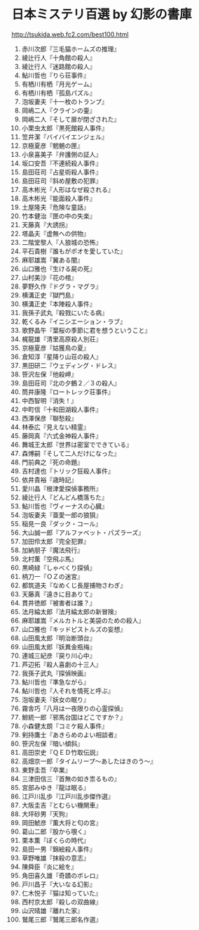 # 日本ミステリ百選 by 幻影の書庫

http://tsukida.web.fc2.com/best100.html

1. 赤川次郎『三毛猫ホームズの推理』
2. 綾辻行人『十角館の殺人』
3. 綾辻行人『迷路館の殺人』
4. 鮎川哲也『りら荘事件』
5. 有栖川有栖『月光ゲーム』
6. 有栖川有栖『孤島パズル』
7. 泡坂妻夫『十一枚のトランプ』
8. 岡嶋二人『クラインの壷』
9. 岡嶋二人『そして扉が閉ざされた』
10. 小栗虫太郎『黒死館殺人事件』
11. 笠井潔『バイバイエンジェル』
12. 京極夏彦『魍魎の匣』
13. 小泉喜美子『弁護側の証人』
14. 坂口安吾『不連続殺人事件』
15. 島田荘司『占星術殺人事件』
16. 島田荘司『斜め屋敷の犯罪』
17. 高木彬光『人形はなぜ殺される』
18. 高木彬光『能面殺人事件』
19. 土屋隆夫『危険な童話』
20. 竹本健治『匣の中の失楽』
21. 天藤真『大誘拐』
22. 塔晶夫『虚無への供物』
23. 二階堂黎人『人狼城の恐怖』
24. 平石貴樹『誰もがポオを愛していた』
25. 麻耶雄嵩『翼ある闇』
26. 山口雅也『生ける屍の死』
27. 山村美沙『花の棺』
28. 夢野久作『ドグラ・マグラ』
29. 横溝正史『獄門島』
30. 横溝正史『本陣殺人事件』
31. 我孫子武丸『殺戮にいたる病』
32. 乾くるみ『イニシエーション・ラブ』
33. 歌野晶午『葉桜の季節に君を想うということ』
34. 梶龍雄『清里高原殺人別荘』
35. 京極夏彦『姑獲鳥の夏』
36. 倉知淳『星降り山荘の殺人』
37. 黒田研二『ウェディング・ドレス』
38. 笹沢左保『他殺岬』
39. 島田荘司『北の夕鶴２／３の殺人』
40. 筒井康隆『ロートレック荘事件』
41. 中西智明『消失！』
42. 中町信『十和田湖殺人事件』
43. 西澤保彦『聯愁殺』
44. 林泰広『見えない精霊』
45. 藤岡真『六式金神殺人事件』
46. 舞城王太郎『世界は密室でできている』
47. 森博嗣『そして二人だけになった』
48. 門前典之『死の命題』
49. 吉村達也『トリック狂殺人事件』
50. 依井貴裕『歳時記』
51. 愛川晶『根津愛探偵事務所』
52. 綾辻行人『どんどん橋落ちた』
53. 鮎川哲也『ヴィーナスの心臓』
54. 泡坂妻夫『亜愛一郎の狼狽』
55. 稲見一良『ダック・コール』
56. 大山誠一郎『アルファベット・パズラーズ』
57. 加田伶太郎『完全犯罪』
58. 加納朋子『魔法飛行』
59. 北村薫『空飛ぶ馬』
60. 黒崎緑『しゃべくり探偵』
61. 柄刀一『ＯＺの迷宮』
62. 都筑道夫『なめくじ長屋捕物さわぎ』
63. 天藤真『遠きに目ありて』
64. 貫井徳郎『被害者は誰？』
65. 法月綸太郎『法月綸太郎の新冒険』
66. 麻耶雄嵩『メルカトルと美袋のための殺人』
67. 山口雅也『キッドピストルズの妄想』
68. 山田風太郎『明治断頭台』
69. 山田風太郎『妖異金瓶梅』
70. 連城三紀彦『戻り川心中』
71. 芦辺拓『殺人喜劇の十三人』
72. 我孫子武丸『探偵映画』
73. 鮎川哲也『準急ながら』
74. 鮎川哲也『人それを情死と呼ぶ』
75. 泡坂妻夫『妖女の眠り』
76. 霧舎巧『八月は一夜限りの心霊探偵』
77. 鯨統一郎『邪馬台国はどこですか？』
78. 小森健太朗『コミケ殺人事件』
79. 剣持鷹士『あきらめのよい相談者』
80. 笹沢左保『暗い傾斜』
81. 高田崇史『ＱＥＤ竹取伝説』
82. 高畑京一郎『タイムリープ～あしたはきのう～』
83. 東野圭吾『卒業』
84. 三津田信三『首無の如き祟るもの』
85. 宮部みゆき『龍は眠る』
86. 江戸川乱歩『江戸川乱歩傑作選』
87. 大阪圭吉『とむらい機関車』
88. 大坪砂男『天狗』
89. 岡田鯱彦『薫大将と匂の宮』
90. 葛山二郎『股から覗く』
91. 栗本薫『ぼくらの時代』
92. 島田一男『錦絵殺人事件』
93. 草野唯雄『抹殺の意志』
94. 陳舜臣『炎に絵を』
95. 角田喜久雄『奇蹟のボレロ』
96. 戸川昌子『大いなる幻影』
97. 仁木悦子『猫は知っていた』
98. 西村京太郎『殺しの双曲線』
99. 山沢晴雄『離れた家』
100. 鷲尾三郎『鷲尾三郎名作選』
